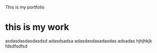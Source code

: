 This is my portfolio

# this is my work

asdasdasdasdasdsd
adasdsadsa
adasdasdasadasdas
adsadas
hjhjhkjk
fdsdfsdfsd